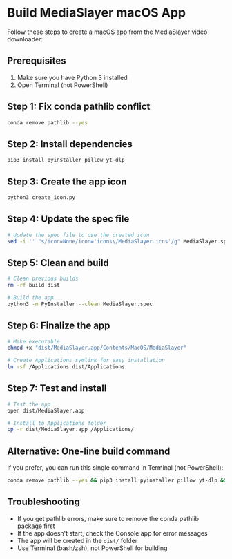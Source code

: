 # Build MediaSlayer macOS App

Follow these steps to create a macOS app from the MediaSlayer video downloader:

## Prerequisites

1. Make sure you have Python 3 installed
2. Open Terminal (not PowerShell)

## Step 1: Fix conda pathlib conflict

```bash
conda remove pathlib --yes
```

## Step 2: Install dependencies

```bash
pip3 install pyinstaller pillow yt-dlp
```

## Step 3: Create the app icon

```bash
python3 create_icon.py
```

## Step 4: Update the spec file

```bash
# Update the spec file to use the created icon
sed -i '' "s/icon=None/icon='icons\/MediaSlayer.icns'/g" MediaSlayer.spec
```

## Step 5: Clean and build

```bash
# Clean previous builds
rm -rf build dist

# Build the app
python3 -m PyInstaller --clean MediaSlayer.spec
```

## Step 6: Finalize the app

```bash
# Make executable
chmod +x "dist/MediaSlayer.app/Contents/MacOS/MediaSlayer"

# Create Applications symlink for easy installation
ln -sf /Applications dist/Applications
```

## Step 7: Test and install

```bash
# Test the app
open dist/MediaSlayer.app

# Install to Applications folder
cp -r dist/MediaSlayer.app /Applications/
```

## Alternative: One-line build command

If you prefer, you can run this single command in Terminal (not PowerShell):

```bash
conda remove pathlib --yes && pip3 install pyinstaller pillow yt-dlp && python3 create_icon.py && sed -i '' "s/icon=None/icon='icons\/MediaSlayer.icns'/g" MediaSlayer.spec && rm -rf build dist && python3 -m PyInstaller --clean MediaSlayer.spec && chmod +x "dist/MediaSlayer.app/Contents/MacOS/MediaSlayer" && ln -sf /Applications dist/Applications && echo "✅ MediaSlayer.app created successfully!"
```

## Troubleshooting

- If you get pathlib errors, make sure to remove the conda pathlib package first
- If the app doesn't start, check the Console app for error messages
- The app will be created in the `dist/` folder
- Use Terminal (bash/zsh), not PowerShell for building 